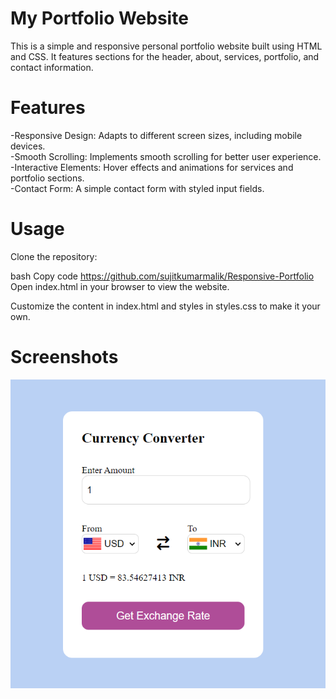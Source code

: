 # My Portfolio Website<br>
This is a simple and responsive personal portfolio website built using HTML and CSS. It features sections for the header, about, services, portfolio, and contact information.

# Features<br>
-Responsive Design: Adapts to different screen sizes, including mobile devices.<br>
-Smooth Scrolling: Implements smooth scrolling for better user experience.<br>
-Interactive Elements: Hover effects and animations for services and portfolio sections.<br>
-Contact Form: A simple contact form with styled input fields.<br>
# Usage
Clone the repository:

bash
Copy code
https://github.com/sujitkumarmalik/Responsive-Portfolio
Open index.html in your browser to view the website.

Customize the content in index.html and styles in styles.css to make it your own.

# Screenshots
![img](https://github.com/sujitkumarmalik/Currency-Converter/blob/main/Screenshot%202024-05-12%20124037.png)
